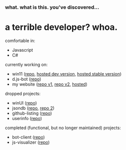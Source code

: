 ### what. what is this. you've discovered...

# a terrible developer? whoa.

comfortable in:
- Javascript
- C#

currently working on:
- win11 ([repo](https://github.com/arynthernium/11), [hosted dev version](https://aryn.dev/11), [hosted stable version](https://aryn.dev/repo/11))
- d.js-bot ([repo](https://github.com/arynthernium/d.js-bot))
- my website ([repo v1](https://github.com/arynthernium/website-v1), [repo v2](https://github.com/arynthernium/website-v2), [hosted](https://aryn.dev/))

dropped projects:
- winUI ([repo](https://github.com/arynthernium/winUI))
- jsondb ([repo](https://github.com/arynthernium/jsondb), [repo 2](https://github.com/arynthernium/jsondb-gui))
- github-listing ([repo](https://github.com/arynthernium/github-listing))
- userinfo ([repo](https://github.com/arynthernium/userinfo))

completed (functional, but no longer maintained) projects:
- bot-client ([repo](https://github.com/arynthernium/bot-client))
- js-visualizer ([repo](https://github.com/arynthernium/js-visualizer))
